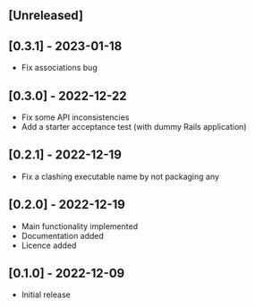 ## [Unreleased]

## [0.3.1] - 2023-01-18

- Fix associations bug

## [0.3.0] - 2022-12-22

- Fix some API inconsistencies
- Add a starter acceptance test (with dummy Rails application)

## [0.2.1] - 2022-12-19

- Fix a clashing executable name by not packaging any

## [0.2.0] - 2022-12-19

- Main functionality implemented
- Documentation added
- Licence added

## [0.1.0] - 2022-12-09

- Initial release
